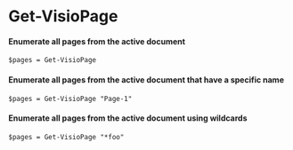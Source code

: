 # Get-VisioPage

#### Enumerate all pages from the active document <a id="get-all-pages-from-the-active-document"></a>

```text
$pages = Get-VisioPage
```

#### Enumerate all pages from the active document that have a specific name <a id="get-all-pages-from-active-document-that-have-a-specific-name"></a>

```text
$pages = Get-VisioPage "Page-1"
```

#### Enumerate all pages from the active document using wildcards <a id="using-wildcards"></a>

```text
$pages = Get-VisioPage "*foo"
```

####  <a id="get-the-active-page-from-the-active-document"></a>

